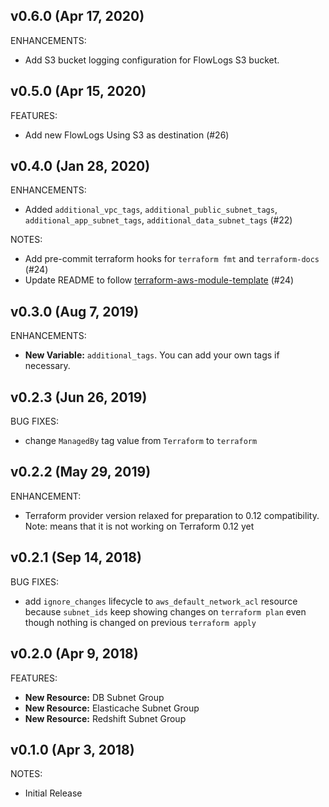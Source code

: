## v0.6.0 (Apr 17, 2020)

ENHANCEMENTS:

* Add S3 bucket logging configuration for FlowLogs S3 bucket.


## v0.5.0 (Apr 15, 2020)

FEATURES:

* Add new FlowLogs Using S3 as destination (#26)

## v0.4.0 (Jan 28, 2020)

ENHANCEMENTS:

* Added `additional_vpc_tags`, `additional_public_subnet_tags`, `additional_app_subnet_tags`, `additional_data_subnet_tags` (#22)

NOTES:

* Add pre-commit terraform hooks for `terraform fmt` and `terraform-docs` (#24)
* Update README to follow [terraform-aws-module-template](https://github.com/traveloka/terraform-aws-modules-template) (#24)


## v0.3.0 (Aug 7, 2019)

ENHANCEMENTS:

* **New Variable:** `additional_tags`. You can add your own tags if necessary.

## v0.2.3 (Jun 26, 2019)

BUG FIXES:

* change `ManagedBy` tag value from `Terraform` to `terraform`

## v0.2.2 (May 29, 2019)

ENHANCEMENT:

* Terraform provider version relaxed for preparation to 0.12 compatibility. Note: means that it is not working on Terraform 0.12 yet

## v0.2.1 (Sep 14, 2018)

BUG FIXES:

* add `ignore_changes` lifecycle to `aws_default_network_acl` resource because `subnet_ids` keep showing changes on `terraform plan` even though nothing is changed on previous `terraform apply`

## v0.2.0 (Apr 9, 2018)

FEATURES:

* **New Resource:** DB Subnet Group
* **New Resource:** Elasticache Subnet Group
* **New Resource:** Redshift Subnet Group

## v0.1.0 (Apr 3, 2018)

NOTES:

* Initial Release

